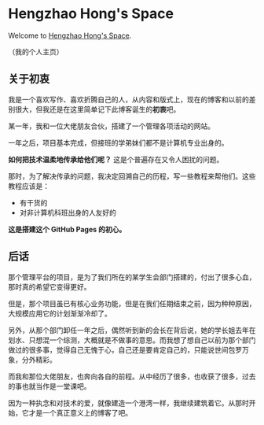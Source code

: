 # Hengzhao Hong's Space

Welcome to [Hengzhao Hong's Space](https://hengzhaohong.github.io).

（我的个人主页）

## 关于初衷

我是一个喜欢写作、喜欢折腾自己的人，从内容和版式上，现在的博客和以前的差别很大，但我还是在这里简单记下此博客诞生的**初衷**吧。

某一年，我和一位大佬朋友合伙，搭建了一个管理各项活动的网站。

一年之后，项目基本完成，但接班的学弟妹们都不是计算机专业出身的。

**如何把技术温柔地传承给他们呢？** 这是个普遍存在又令人困扰的问题。

那时，为了解决传承的问题，我决定回溯自己的历程，写一些教程来帮他们。这些教程应该是：

* 有干货的
* 对非计算机科班出身的人友好的

**这是搭建这个 GitHub Pages 的初心。**

## 后话

那个管理平台的项目，是为了我们所在的某学生会部门搭建的，付出了很多心血，那时真的希望它变得更好。

但是，那个项目虽已有核心业务功能，但是在我们任期结束之前，因为种种原因，大规模应用它的计划渐渐冷却了。

另外，从那个部门卸任一年之后，偶然听到新的会长在背后说，她的学长姐去年在划水、只想混一个综测，大概就是不做事的意思。而我想了想自己以前为那个部门做过的很多事，觉得自己无愧于心，自己还是要肯定自己的，只能说世间包罗万象，分外精彩。

而我和那位大佬朋友，也奔向各自的前程。从中经历了很多，也收获了很多，过去的事也就当作是一堂课吧。

因为一种执念和对技术的爱，就像建造一个港湾一样，我继续建筑着它。从那时开始，它才是一个真正意义上的博客了吧。
